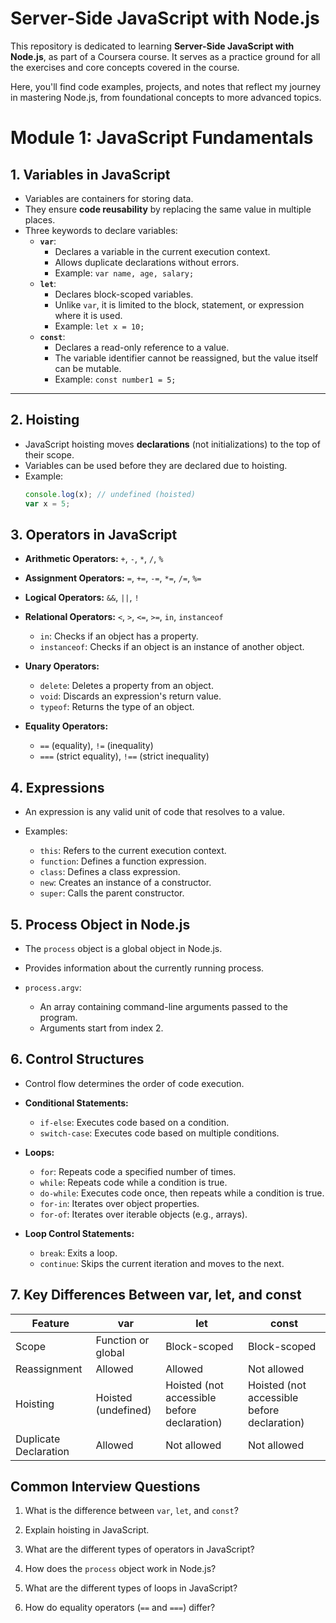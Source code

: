# Server-Side JavaScript with Node.js  

This repository is dedicated to learning **Server-Side JavaScript with Node.js**, as part of a Coursera course. It serves as a practice ground for all the exercises and core concepts covered in the course.  

Here, you'll find code examples, projects, and notes that reflect my journey in mastering Node.js, from foundational concepts to more advanced topics. 

# Module 1: JavaScript Fundamentals

## 1. Variables in JavaScript
- Variables are containers for storing data.
- They ensure **code reusability** by replacing the same value in multiple places.
- Three keywords to declare variables:
  - **`var`**:
    - Declares a variable in the current execution context.
    - Allows duplicate declarations without errors.
    - Example: `var name, age, salary;`
  - **`let`**:
    - Declares block-scoped variables.
    - Unlike `var`, it is limited to the block, statement, or expression where it is used.
    - Example: `let x = 10;`
  - **`const`**:
    - Declares a read-only reference to a value.
    - The variable identifier cannot be reassigned, but the value itself can be mutable.
    - Example: `const number1 = 5;`

---

## 2. Hoisting
- JavaScript hoisting moves **declarations** (not initializations) to the top of their scope.
- Variables can be used before they are declared due to hoisting.
- Example:
  ```javascript
  console.log(x); // undefined (hoisted)
  var x = 5;

## 3. Operators in JavaScript

* **Arithmetic Operators:** `+`, `-`, `*`, `/`, `%`

* **Assignment Operators:** `=`, `+=`, `-=`, `*=`, `/=`, `%=`

* **Logical Operators:** `&&`, `||`, `!`

* **Relational Operators:** `<`, `>`, `<=`, `>=`, `in`, `instanceof`
    * `in`: Checks if an object has a property.
    * `instanceof`: Checks if an object is an instance of another object.

* **Unary Operators:**
    * `delete`: Deletes a property from an object.
    * `void`: Discards an expression's return value.
    * `typeof`: Returns the type of an object.

* **Equality Operators:**
    * `==` (equality), `!=` (inequality)
    * `===` (strict equality), `!==` (strict inequality)
## 4. Expressions

* An expression is any valid unit of code that resolves to a value.

* Examples:
    * `this`: Refers to the current execution context.
    * `function`: Defines a function expression.
    * `class`: Defines a class expression.
    * `new`: Creates an instance of a constructor.
    * `super`: Calls the parent constructor.
## 5. Process Object in Node.js

* The `process` object is a global object in Node.js.

* Provides information about the currently running process.

* `process.argv`:

    * An array containing command-line arguments passed to the program.
    * Arguments start from index 2.
## 6. Control Structures

* Control flow determines the order of code execution.

* **Conditional Statements:**
    * `if-else`: Executes code based on a condition.
    * `switch-case`: Executes code based on multiple conditions.

* **Loops:**
    * `for`: Repeats code a specified number of times.
    * `while`: Repeats code while a condition is true.
    * `do-while`: Executes code once, then repeats while a condition is true.
    * `for-in`: Iterates over object properties.
    * `for-of`: Iterates over iterable objects (e.g., arrays).

* **Loop Control Statements:**
    * `break`: Exits a loop.
    * `continue`: Skips the current iteration and moves to the next.

## 7. Key Differences Between var, let, and const

| Feature             | var                     | let                         | const                       |
|----------------------|--------------------------|------------------------------|-----------------------------|
| Scope               | Function or global       | Block-scoped                | Block-scoped               |
| Reassignment        | Allowed                  | Allowed                      | Not allowed                 |
| Hoisting            | Hoisted (undefined)      | Hoisted (not accessible before declaration) | Hoisted (not accessible before declaration) |
| Duplicate Declaration | Allowed                  | Not allowed                  | Not allowed                 |

##  Common Interview Questions

1. What is the difference between `var`, `let`, and `const`?

2. Explain hoisting in JavaScript.

3. What are the different types of operators in JavaScript?

4. How does the `process` object work in Node.js?

5. What are the different types of loops in JavaScript?

6. How do equality operators (`==` and `===`) differ?


